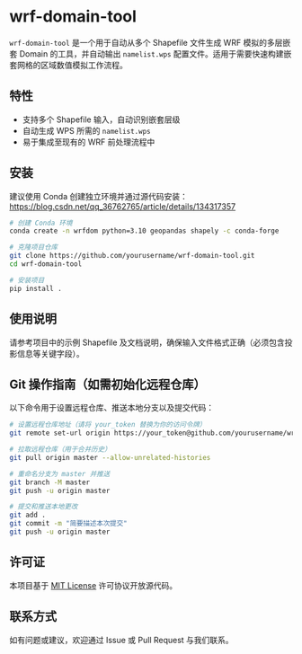 
# wrf-domain-tool

`wrf-domain-tool` 是一个用于自动从多个 Shapefile 文件生成 WRF 模拟的多层嵌套 Domain 的工具，并自动输出 `namelist.wps` 配置文件。适用于需要快速构建嵌套网格的区域数值模拟工作流程。

## 特性

- 支持多个 Shapefile 输入，自动识别嵌套层级
- 自动生成 WPS 所需的 `namelist.wps`
- 易于集成至现有的 WRF 前处理流程中

## 安装

建议使用 Conda 创建独立环境并通过源代码安装：
https://blog.csdn.net/qq_36762765/article/details/134317357

```bash
# 创建 Conda 环境
conda create -n wrfdom python=3.10 geopandas shapely -c conda-forge

# 克隆项目仓库
git clone https://github.com/yourusername/wrf-domain-tool.git
cd wrf-domain-tool

# 安装项目
pip install .
```

## 使用说明

请参考项目中的示例 Shapefile 及文档说明，确保输入文件格式正确（必须包含投影信息等关键字段）。

## Git 操作指南（如需初始化远程仓库）

以下命令用于设置远程仓库、推送本地分支以及提交代码：

```bash
# 设置远程仓库地址（请将 your_token 替换为你的访问令牌）
git remote set-url origin https://your_token@github.com/yourusername/wrf-domain-tool.git

# 拉取远程仓库（用于合并历史）
git pull origin master --allow-unrelated-histories

# 重命名分支为 master 并推送
git branch -M master
git push -u origin master
```

```bash
# 提交和推送本地更改
git add .
git commit -m "简要描述本次提交"
git push -u origin master
```

## 许可证

本项目基于 [MIT License](LICENSE) 许可协议开放源代码。

## 联系方式

如有问题或建议，欢迎通过 Issue 或 Pull Request 与我们联系。
